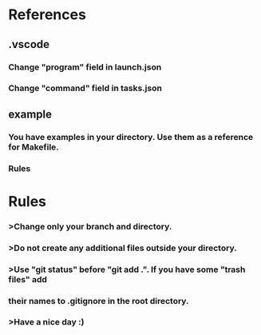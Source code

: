 # References

## .vscode
### Change "program" field in launch.json
### Change "command" field in tasks.json

## example
### You have examples in your directory. Use them as a reference for Makefile.

### Rules

# Rules

### >Change only your branch and directory.
### >Do not create any additional files outside your directory.
### >Use "git status" before "git add .". If you have some "trash files" add
###  their names to .gitignore in the root directory.
### >Have a nice day :)

